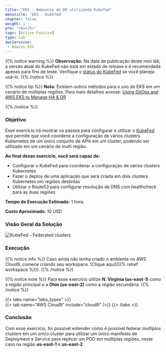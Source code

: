 ```yaml
---
title: "EKS - Ambiente de DR utilizando Kubefed"
menutitle: "EKS - Kubefed"
chapter: false
weight: 1
pre: "<b></b>"
tags: [Active-Passive]
type: Lab
awsServices:
 - Amazon EKS
---
```


{{% notice warning %}}
**Observação:** Na data de publicação deste mini lab, a versão atual do KubeFed não está em estado de release e é recomendada apenas para fins de teste. Verifique o [status do KubeFed](https://github.com/kubernetes-sigs/kubefed) se você planeja usá-lo. 
{{% /notice %}}

{{% notice tip %}}
**Nota:** Existem outros métodos para o uso de EKS em um cenário de múltiplas regiões. Para mais detalhes acesse: 
[Using GitOps and AWS EKS to Manage HA & DR](https://weaveworks-gitops.awsworkshop.io/25_workshop_2_ha-dr.html)

{{% /notice %}}

### Objetivo

Esse exercício irá mostrar os passos para configurar e utilizar o [KubeFed](https://github.com/kubernetes-sigs/kubefed) que permite que você coordene a configuração de vários clusters Kubernetes de um único conjunto de APIs em um cluster, podendo ser utilizado em um cenário de multi região.

**Ao final desse exercício, você será capaz de:**

- Configurar o KubeFed para coordenar a configuração de vários clusters Kubernetes
- Fazer o deploy de uma aplicação que será criada em dois clusters Kubernetes em regiões destintas
- Utilizar o Route53 para configurar resolução de DNS com healthcheck para as duas regiões

**Tempo de Execução Estimado:** 1 hora

**Custo Aproximado**: 10 USD

### Visão Geral da Solução

![KubeFed - Federated clusters](/images/kubefed-arch.png)

### Execução

{{% notice info %}}
Caso ainda não tenha criado o ambiente no AWS Cloud9, comece criando seu workspace. [Clique aqui]({{% relref workspace %}}).
{{% /notice %}}

{{% notice note %}}
Para esse exercício utilize **N. Virginia (us-east-1)** como a região principal e a **Ohio (us-east-2)** como a região secundária.
{{% /notice %}}

{{< tabs name="labs_types" >}}  
{{< tab name="AWS Cloud9" include="cloud9" />}}
{{< /tabs >}}

### Conclusão

Com esse exercício, foi possivel entender como é possivel federar multiplos clusters em um único cluster para utilizar um único manifesto de Deployment e Service para replicar um POD em múltiplas regiões, neste caso na região **us-east-1** e **us-east-2**.